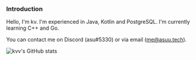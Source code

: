 ### Introduction

Hello, I'm kv. I'm experienced in Java, Kotlin and PostgreSQL. I'm currently learning C++ and Go.

You can contact me on Discord (asu#5330) or via email (me@asuu.tech).

![kvv's GitHub stats](https://github-readme-stats.vercel.app/api?username=kvv79&show_icons=true&theme=midnight-purple)
